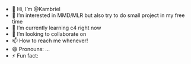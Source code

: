 - 👋 Hi, I’m @Kambriel
- 👀 I’m interested in MMD/MLR but also try to do small project in my free time
- 🌱 I’m currently learning c4 right now 
- 💞️ I’m looking to collaborate on 
- 📫 How to reach me whenever!
- 😄 Pronouns: ...
- ⚡ Fun fact: 

<!---
Kambriel/Kambriel is a ✨ special ✨ repository because its `README.md` (this file) appears on your GitHub profile.
You can click the Preview link to take a look at your changes.
--->
